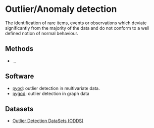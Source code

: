 # Outlier/Anomaly detection
The identification of rare items, events or observations which deviate significantly from the majority of the data and do not conform to a well defined notion of normal behaviour.

## Methods
- ...

## Software
- [pyod](https://pyod.readthedocs.io/en/latest/): outlier detection in multivariate data.
- [pygod](https://github.com/pygod-team/pygod/): outlier detection in graph data

## Datasets
- [Outlier Detection DataSets (ODDS)](http://odds.cs.stonybrook.edu/)
